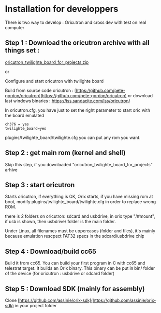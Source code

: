 # Installation for developpers

There is two way to develop : Oricutron and cross dev with test on real computer

## Step 1 : Download the oricutron archive with all things set :

[oricutron_twilighte_board_for_projects.zip](oricutron_twilighte_board_for_projects.zip)

or

Configure and start oricutron with twilighte board

Build from source code oricutron : [https://github.com/pete-gordon/oricutron](https://github.com/pete-gordon/oricutron) or download last windows binaries : https://iss.sandacite.com/iss/oricutron/

In oricutron.cfg, you have just to set the right parameter to start oric with the board emulated

``` ca65
ch376 = yes
twilighte_board=yes
```

plugins/twilighte_board/twilighte.cfg you can put any rom you want.

## Step 2 : get main rom (kernel and shell)

Skip this step, if you downloaded "oricutron_twilighte_board_for_projects" arhive

## Step 3 : start oricutron

Starts oricutron, if everything is OK, Orix starts, if you have missing rom at boot, modify plugins/twilighte_board/twilighte.cfg in order to replace wrong ROM.

there is 2 folders on oricutron: sdcard and usbdrive, in orix type "/#mount", if usb is shown, then usbdrive/ folder is the main folder.

Under Linux, all filenames must be uppercases (folder and files), it's mainly because emulation rescpect FAT32 specs in the sdcard/usbdrive chip

## Step 4 : Download/build cc65

Build it from cc65. You can build your first program in C with cc65 and telestrat target. It builds an Orix binary. This binary can be put in bin/ folder of the device (for oricutron : usbdrive or sdcard folder)

## Step 5 : Download SDK  (mainly for assembly)

Clone [https://github.com/assinie/orix-sdk](https://github.com/assinie/orix-sdk) in your project folder

